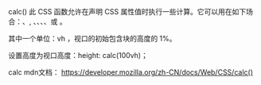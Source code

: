 calc() 此 CSS 函数允许在声明 CSS 属性值时执行一些计算。它可以用在如下场合：<length>、<frequency>, <angle>、<time>、<percentage>、<number>、或 <integer>。

<length>其中一个单位：vh ，视口的初始包含块的高度的 1%。

设置高度为视口高度：height: calc(100vh)；

calc mdn文档：
https://developer.mozilla.org/zh-CN/docs/Web/CSS/calc()
